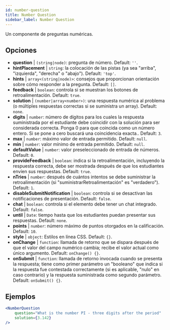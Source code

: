 ```yaml
---
id: number-question 
title: Number Question
sidebar_label: Number Question
---
```


Un componente de preguntas numéricas.

## Opciones

* __question__ | `(string|node)`: pregunta de número. Default: `''`.
* __hintPlacement__ | `string`: la colocación de las pistas (ya sea "arriba", "izquierda", "derecha" o "abajo"). Default: `'top'`.
* __hints__ | `array<(string|node)>`: consejos que proporcionan orientación sobre cómo responder a la pregunta. Default: `[]`.
* __feedback__ | `boolean`: controla si se muestran los botones de retroalimentación. Default: `true`.
* __solution__ | `(number|array<number>)`: una respuesta numérica al problema (o múltiples respuestas correctas si se suministra un array). Default: `none`.
* __digits__ | `number`: número de dígitos para los cuales la respuesta suministrada por el estudiante debe coincidir con la solución para ser considerada correcta. Ponga 0 para que coincida como un número entero. Si se pone a cero buscará una coincidencia exacta.. Default: `3`.
* __max__ | `number`: máximo valor de entrada permitido. Default: `null`.
* __min__ | `number`: valor mínimo de entrada permitido. Default: `null`.
* __defaultValue__ | `number`: valor preseleccionado de entrada de números. Default: `0`.
* __provideFeedback__ | `boolean`: indica si la retroalimentación, incluyendo la respuesta correcta, debe ser mostrada después de que los estudiantes envíen sus respuestas. Default: `true`.
* __nTries__ | `number`: después de cuántos intentos se debe suministrar la retroalimentación (si "suministrarRetroalimentación" es "verdadero"). Default: `1`.
* __disableSubmitNotification__ | `boolean`: controla si se desactivan las notificaciones de presentación. Default: `false`.
* __chat__ | `boolean`: controla si el elemento debe tener un chat integrado. Default: `false`.
* __until__ | `Date`: tiempo hasta que los estudiantes puedan presentar sus respuestas. Default: `none`.
* __points__ | `number`: número máximo de puntos otorgados en la calificación. Default: `10`.
* __style__ | `object`: Estilos en línea CSS. Default: `{}`.
* __onChange__ | `function`: llamada de retorno que se dispara después de que el valor del campo numérico cambia; recibe el valor actual como único argumento. Default: `onChange() {}`.
* __onSubmit__ | `function`: llamada de retorno invocada cuando se presenta la respuesta; tiene como primer parámetro un "booleano" que indica si la respuesta fue contestada correctamente (si es aplicable, "nulo" en caso contrario) y la respuesta suministrada como segundo parámetro. Default: `onSubmit() {}`.


## Ejemplos

```jsx live
<NumberQuestion
    question="What is the number PI - three digits after the period"
    solution={3.142}
/>
```
